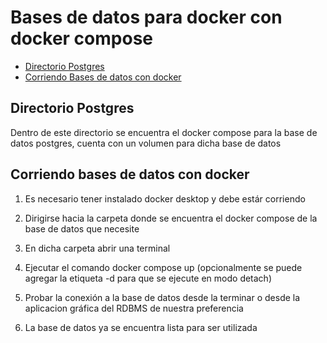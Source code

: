 # Bases de datos para docker con docker compose

- [Directorio Postgres](#directorio-postgres)
- [Corriendo Bases de datos con docker](#corriendo-bases-de-datos-con-docker)


## Directorio Postgres

Dentro de este directorio se encuentra el docker compose para la base de datos postgres, cuenta con un volumen para dicha base de datos

## Corriendo bases de datos con docker

1. Es necesario tener instalado docker desktop y debe estár corriendo

2. Dirigirse hacia la carpeta donde se encuentra el docker compose de la base de datos que necesite

3. En dicha carpeta abrir una terminal

4. Ejecutar el comando docker compose up (opcionalmente se puede agregar la etiqueta -d para que se ejecute en modo detach)

5. Probar la conexión a la base de datos desde la terminar o desde la aplicacion gráfica del RDBMS de nuestra preferencia

6. La base de datos ya se encuentra lista para ser utilizada